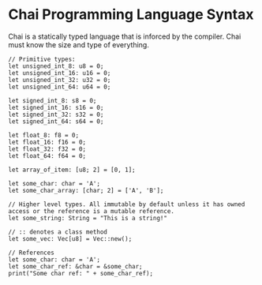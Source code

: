 # Chai Programming Language Syntax
Chai is a statically typed language that is inforced by the compiler. Chai must know the size
and type of everything.

```chai
// Primitive types:
let unsigned_int_8: u8 = 0;
let unsigned_int_16: u16 = 0;
let unsigned_int_32: u32 = 0;
let unsigned_int_64: u64 = 0;

let signed_int_8: s8 = 0;
let signed_int_16: s16 = 0;
let signed_int_32: s32 = 0;
let signed_int_64: s64 = 0;

let float_8: f8 = 0;
let float_16: f16 = 0;
let float_32: f32 = 0;
let float_64: f64 = 0;

let array_of_item: [u8; 2] = [0, 1];

let some_char: char = 'A';
let some_char_array: [char; 2] = ['A', 'B'];

// Higher level types. All immutable by default unless it has owned access or the reference is a mutable reference.
let some_string: String = "This is a string!"

// :: denotes a class method
let some_vec: Vec[u8] = Vec::new();

// References
let some_char: char = 'A';
let some_char_ref: &char = &some_char;
print("Some char ref: " + some_char_ref);
```